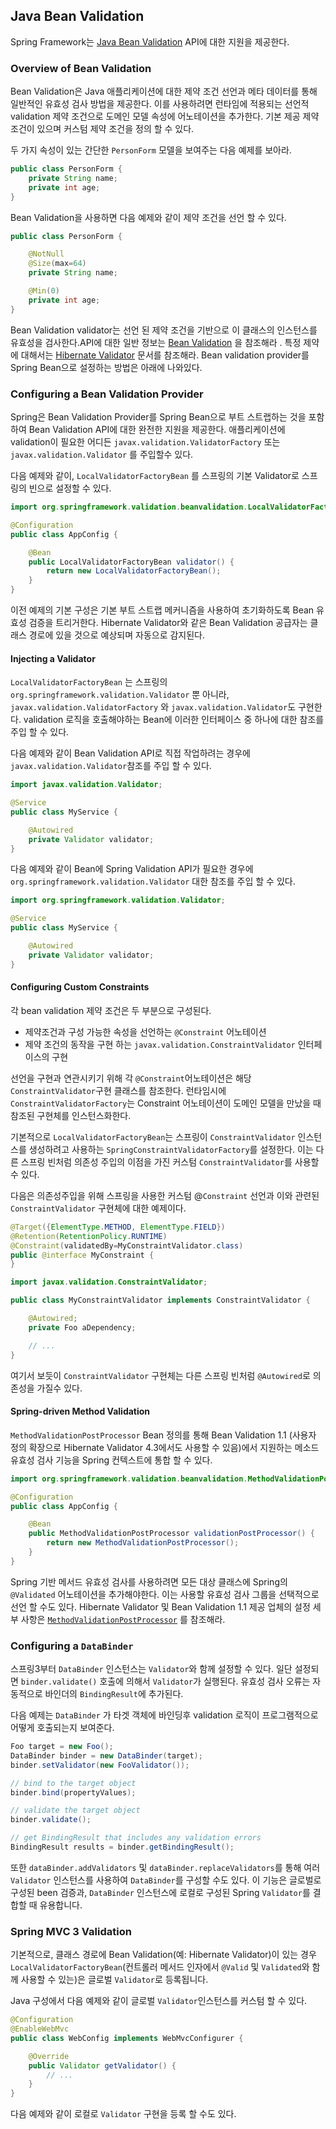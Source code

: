 ##  Java Bean Validation

Spring Framework는 [Java Bean Validation](https://beanvalidation.org/) API에 대한 지원을 제공한다.

### Overview of Bean Validation

Bean Validation은 Java 애플리케이션에 대한 제약 조건 선언과 메타 데이터를 통해 일반적인 유효성 검사 방법을 제공한다. 이를 사용하려면 런타임에 적용되는 선언적 validation 제약 조건으로 도메인 모델 속성에 어노테이션을 추가한다. 기본 제공 제약 조건이 있으며 커스텀 제약 조건을 정의 할 수 있다.

두 가지 속성이 있는 간단한 `PersonForm` 모델을 보여주는 다음 예제를 보아라.

```java
public class PersonForm {
    private String name;
    private int age;
}
```

Bean Validation을 사용하면 다음 예제와 같이 제약 조건을 선언 할 수 있다.

```java
public class PersonForm {

    @NotNull
    @Size(max=64)
    private String name;

    @Min(0)
    private int age;
}
```

Bean Validation validator는 선언 된 제약 조건을 기반으로 이 클래스의 인스턴스를 유효성을 검사한다.API에 대한 일반 정보는 [Bean Validation](https://beanvalidation.org/) 을 참조해라 . 특정 제약에 대해서는 [Hibernate Validator](https://hibernate.org/validator/) 문서를 참조해라. Bean validation provider를 Spring Bean으로 설정하는 방법은 아래에 나와있다.

### Configuring a Bean Validation Provider

Spring은 Bean Validation Provider를 Spring Bean으로 부트 스트랩하는 것을 포함하여 Bean Validation API에 대한 완전한 지원을 제공한다. 애플리케이션에 validation이 필요한 어디든 `javax.validation.ValidatorFactory` 또는 `javax.validation.Validator` 를 주입할수 있다.

다음 예제와 같이,  `LocalValidatorFactoryBean` 를 스프링의 기본 Validator로 스프링의 빈으로 설정할 수 있다.

```java
import org.springframework.validation.beanvalidation.LocalValidatorFactoryBean;

@Configuration
public class AppConfig {

    @Bean
    public LocalValidatorFactoryBean validator() {
        return new LocalValidatorFactoryBean();
    }
}
```

이전 예제의 기본 구성은 기본 부트 스트랩 메커니즘을 사용하여 초기화하도록 Bean 유효성 검증을 트리거한다. Hibernate Validator와 같은 Bean Validation 공급자는 클래스 경로에 있을 것으로 예상되며 자동으로 감지된다.

#### Injecting a Validator

`LocalValidatorFactoryBean` 는 스프링의 `org.springframework.validation.Validator` 뿐 아니라, `javax.validation.ValidatorFactory` 와 `javax.validation.Validator`도 구현한다. validation 로직을 호출해야하는 Bean에 이러한 인터페이스 중 하나에 대한 참조를 주입 할 수 있다.

다음 예제와 같이 Bean Validation API로 직접 작업하려는 경우에  `javax.validation.Validator`참조를 주입 할 수 있다.

```java
import javax.validation.Validator;

@Service
public class MyService {

    @Autowired
    private Validator validator;
}
```

다음 예제와 같이 Bean에 Spring Validation API가 필요한 경우에 `org.springframework.validation.Validator` 대한  참조를 주입 할 수 있다.

```java
import org.springframework.validation.Validator;

@Service
public class MyService {

    @Autowired
    private Validator validator;
}
```

#### Configuring Custom Constraints

각 bean validation 제약 조건은 두 부분으로 구성된다.

- 제약조건과 구성 가능한 속성을 선언하는  `@Constraint`  어노테이션
- 제약 조건의 동작을 구현 하는  `javax.validation.ConstraintValidator` 인터페이스의 구현

선언을 구현과 연관시키기 위해 각 `@Constraint`어노테이션은 해당 `ConstraintValidator`구현 클래스를 참조한다. 런타임시에 `ConstraintValidatorFactory`는 Constraint 어노테이션이 도메인 모델을 만났을 때 참조된 구현체를 인스턴스화한다.

기본적으로 `LocalValidatorFactoryBean`는 스프링이 `ConstraintValidator` 인스턴스를 생성하려고 사용하는 `SpringConstraintValidatorFactory`를 설정한다. 이는 다른 스프링 빈처럼 의존성 주입의 이점을 가진 커스텀 `ConstraintValidator`를 사용할 수 있다.

다음은 의존성주입을 위해 스프링을 사용한 커스텀 @`Constraint` 선언과 이와 관련된  `ConstraintValidator` 구현체에 대한 예제이다.

```java
@Target({ElementType.METHOD, ElementType.FIELD})
@Retention(RetentionPolicy.RUNTIME)
@Constraint(validatedBy=MyConstraintValidator.class)
public @interface MyConstraint {
}
```

```java
import javax.validation.ConstraintValidator;

public class MyConstraintValidator implements ConstraintValidator {

    @Autowired;
    private Foo aDependency;

    // ...
}
```

여기서 보듯이 `ConstraintValidator` 구현체는 다른 스프링 빈처럼 `@Autowired`로 의존성을 가질수 있다.

#### Spring-driven Method Validation

`MethodValidationPostProcessor` Bean 정의를 통해 Bean Validation 1.1 (사용자 정의 확장으로 Hibernate Validator 4.3에서도 사용할 수 있음)에서 지원하는 메소드 유효성 검사 기능을 Spring 컨텍스트에 통합 할 수 있다.

```java
import org.springframework.validation.beanvalidation.MethodValidationPostProcessor;

@Configuration
public class AppConfig {

    @Bean
    public MethodValidationPostProcessor validationPostProcessor() {
        return new MethodValidationPostProcessor();
    }
}
```

Spring 기반 메서드 유효성 검사를 사용하려면 모든 대상 클래스에 Spring의 `@Validated` 어노테이션을 추가해야한다. 이는 사용할 유효성 검사 그룹을 선택적으로 선언 할 수도 있다. Hibernate Validator 및 Bean Validation 1.1 제공 업체의 설정 세부 사항은 [`MethodValidationPostProcessor`](https://docs.spring.io/spring-framework/docs/5.3.5/javadoc-api/org/springframework/validation/beanvalidation/MethodValidationPostProcessor.html) 를 참조해라.

### Configuring a `DataBinder`

스프링3부터 `DataBinder` 인스턴스는 `Validator`와 함께 설정할 수 있다. 일단 설정되면 `binder.validate()` 호출에 의해서 `Validator`가 실행된다. 유효성 검사 오류는 자동적으로 바인더의 `BindingResult`에 추가된다.

다음 예제는 `DataBinder` 가 타겟 객체에 바인딩후 validation 로직이 프로그램적으로 어떻게 호출되는지 보여준다.

```java
Foo target = new Foo();
DataBinder binder = new DataBinder(target);
binder.setValidator(new FooValidator());

// bind to the target object
binder.bind(propertyValues);

// validate the target object
binder.validate();

// get BindingResult that includes any validation errors
BindingResult results = binder.getBindingResult();
```

또한 `dataBinder.addValidators` 및 `dataBinder.replaceValidators`를 통해 여러 `Validator` 인스턴스를 사용하여 `DataBinder`를 구성할 수도 있다. 이 기능은 글로벌로 구성된 been 검증과, `DataBinder` 인스턴스에 로컬로 구성된 Spring `Validator`를 결합할 때 유용합니다.

### Spring MVC 3 Validation

기본적으로, 클래스 경로에 Bean Validation(예: Hibernate Validator)이 있는 경우 `LocalValidatorFactoryBean`(컨트롤러 메서드 인자에서 `@Valid` 및 `Validated`와 함께 사용할 수 있는)은  글로벌 `Validator`로 등록됩니다.

Java 구성에서 다음 예제와 같이 글로벌   `Validator`인스턴스를 커스텀 할 수 있다.

```java
@Configuration
@EnableWebMvc
public class WebConfig implements WebMvcConfigurer {

    @Override
    public Validator getValidator() {
        // ...
    }
}
```

다음 예제와 같이 로컬로  `Validator` 구현을 등록 할 수도 있다.